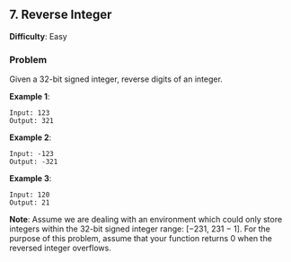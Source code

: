 ## 7. Reverse Integer

**Difficulty**: Easy

### Problem

Given a 32-bit signed integer, reverse digits of an integer.

**Example 1**:

```
Input: 123
Output: 321
```

**Example 2**:

```
Input: -123
Output: -321
```

**Example 3**:

```
Input: 120
Output: 21
```

**Note**:
Assume we are dealing with an environment which could only store integers within the 32-bit signed integer range: [−231,  231 − 1]. For the purpose of this problem, assume that your function returns 0 when the reversed integer overflows.
